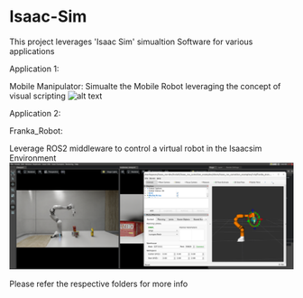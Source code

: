 # Isaac-Sim

This project leverages 'Isaac Sim' simualtion Software for various applications

Application 1:

Mobile Manipulator: Simualte the Mobile Robot leveraging the concept of visual scripting
![alt text](<Mobile_Manipulator/images/capture.2024-08-26 13.29.50.png>)

Application 2:

Franka_Robot:

Leverage ROS2 middleware to control a virtual robot in the Isaacsim Environment
![alt text](<Franka_Robot/images/Screenshot from 2024-08-26 16-07-06.png>)

Please refer the respective folders for more info